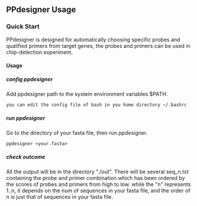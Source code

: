 PPdesigner Usage
----------------
### Quick Start ###

PPdesigner is designed for automatically choosing specific probes and qualified primers from target genes, the probes and primers can be used in chip-detection experiment.

#### Usage ####

##### config ppdesigner ######
Add ppdesigner path to the system environment variables $PATH.

	you can edit the config file of bash in you home directory ~/.bashrc

#####  run ppdesigner #####
Go to the directory of your fasta file, then run ppdesigner.
	
	ppdesigner <your.fasta>

##### check outcome #####
All the output will be in the directory "./out". There will be several seq_n.txt containing the probe and primer combination which has been ordered by the scores of probes and primers from high to low. while the "n" represents 1..n, it depends on the num of sequences in your fasta file, and the order of n is just that of sequences in your fasta file.


	
